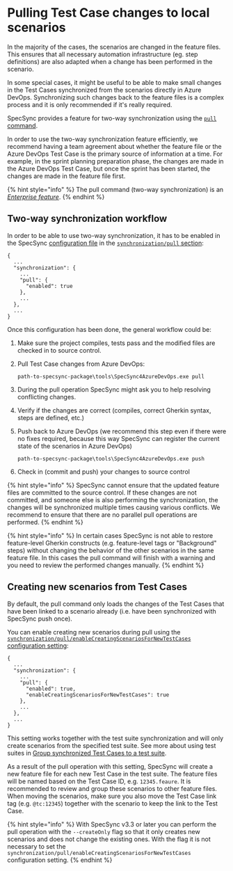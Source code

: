 # Pulling Test Case changes to local scenarios

In the majority of the cases, the scenarios are changed in the feature files. This ensures that all necessary automation infrastructure \(eg. step definitions\) are also adapted when a change has been performed in the scenario.

In some special cases, it might be useful to be able to make small changes in the Test Cases synchronized from the scenarios directly in Azure DevOps. Synchronizing such changes back to the feature files is a complex process and it is only recommended if it's really required.

SpecSync provides a feature for two-way synchronization using the [`pull` command](../../reference/command-line-reference/).

In order to use the two-way synchronization feature efficiently, we recommend having a team agreement about whether the feature file or the Azure DevOps Test Case is the primary source of information at a time. For example, in the sprint planning preparation phase, the changes are made in the Azure DevOps Test Case, but once the sprint has been started, the changes are made in the feature file first.

{% hint style="info" %}
The pull command (two-way synchronization) is an [*Enterprise feature*](../../licensing.md).
{% endhint %}


## Two-way synchronization workflow

In order to be able to use two-way synchronization, it has to be enabled in the SpecSync [configuration file](../../reference/configuration/) in the [`synchronization/pull` section](../../reference/configuration/configuration-synchronization/configuration-synchronization-pull.md):

```text
{
  ...
  "synchronization": {
    ...
    "pull": {
      "enabled": true
    },
    ...
  },
  ...
}
```

Once this configuration has been done, the general workflow could be:

1. Make sure the project compiles, tests pass and the modified files are checked in to source control.
2. Pull Test Case changes from Azure DevOps:

   ```text
   path-to-specsync-package\tools\SpecSync4AzureDevOps.exe pull
   ```

3. During the pull operation SpecSync might ask you to help resolving conflicting changes.
4. Verify if the changes are correct \(compiles, correct Gherkin syntax, steps are defined, etc.\)
5. Push back to Azure DevOps \(we recommend this step even if there were no fixes required, because this way SpecSync can register the current state of the scenarios in Azure DevOps\)

   ```text
   path-to-specsync-package\tools\SpecSync4AzureDevOps.exe push
   ```

6. Check in \(commit and push\) your changes to source control

{% hint style="info" %}
SpecSync cannot ensure that the updated feature files are committed to the source control. If these changes are not committed, and someone else is also performing the synchronization, the changes will be synchronized multiple times causing various conflicts. We recommend to ensure that there are no parallel pull operations are performed.
{% endhint %}

{% hint style="info" %}
In certain cases SpecSync is not able to restore feature-level Gherkin constructs (e.g. feature-level tags or "Background" steps) without changing the behavior of the other scenarios in the same feature file. In this cases the pull command will finish with a warning and you need to review the performed changes manually.
{% endhint %}

## Creating new scenarios from Test Cases

By default, the pull command only loads the changes of the Test Cases that have been linked to a scenario already \(i.e. have been synchronized with SpecSync push once\).

You can enable creating new scenarios during pull using the [`synchronization/pull/enableCreatingScenariosForNewTestCases` configuration setting](../../reference/configuration/configuration-synchronization/configuration-synchronization-pull.md):

```text
{
  ...
  "synchronization": {
    ...
    "pull": {
      "enabled": true,
      "enableCreatingScenariosForNewTestCases": true
    },
    ...
  },
  ...
}
```

This setting works together with the test suite synchronization and will only create scenarios from the specified test suite. See more about using test suites in [Group synchronized Test Cases to a test suite](../common-synchronization-features/group-synchronized-test-cases-to-a-test-suite.md).

As a result of the pull operation with this setting, SpecSync will create a new feature file for each new Test Case in the test suite. The feature files will be named based on the Test Case ID, e.g. `12345.feaure`. It is recommended to review and group these scenarios to other feature files. When moving the scenarios, make sure you also move the Test Case link tag \(e.g. `@tc:12345`\) together with the scenario to keep the link to the Test Case.

{% hint style="info" %}
With SpecSync v3.3 or later you can perform the pull operation with the `--createOnly` flag so that it only creates new scenarios and does not change the existing ones. With the flag it is not necessary to set the `synchronization/pull/enableCreatingScenariosForNewTestCases` configuration setting.
{% endhint %}
